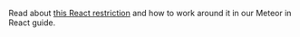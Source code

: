 Read about [this React restriction](http://react-in-meteor.readthedocs.org/en/latest/react-template-helper/#react-components-must-be-the-only-thing-in-the-wrapper-element) and how to work around it in our Meteor in React guide.